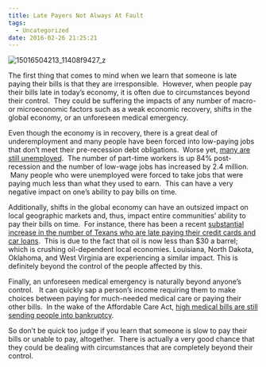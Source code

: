 ```yaml
---
title: Late Payers Not Always At Fault
tags:
  - Uncategorized
date: 2016-02-26 21:25:21
---
```

![](https://paypastduebills.files.wordpress.com/2016/02/15016504213_11408f9427_z.jpg?w=768 "15016504213_11408f9427_z")

<span style="font-weight:400;">The first thing that comes to mind when we learn that someone is late paying their bills is that they are irresponsible.  However, when people pay their bills late in today’s economy, it is often due to circumstances beyond their control.  They could be suffering the impacts of any number of macro- or microeconomic factors such as a weak economic recovery, shifts in the global economy, or an unforeseen medical emergency.</span>

<span style="font-weight:400;">Even though the economy is in recovery, there is a great deal of underemployment and many people have been forced into low-paying jobs that don’t meet their pre-recession debt obligations.  Worse yet, [many are still unemployed](http://www.usnews.com/news/the-report/articles/2015/08/23/the-part-time-economic-recovery).  The number of part-time workers is up 84% post-recession and the number of low-wage jobs has increased by 2.4 million.  Many people who were unemployed were forced to take jobs that were paying much less than what they used to earn.  This can have a very negative impact on one’s ability to pay bills on time.</span>

<span style="font-weight:400;">Additionally, shifts in the global economy can have an outsized impact on local geographic markets and, thus, impact entire communities’ ability to pay their bills on time.  For instance, there has been a recent [substantial increase in the number of Texans who are late paying their credit cards and car loans](http://www.chron.com/business/article/More-Texans-are-late-on-credit-card-bills-car-6836280.php).  This is due to the fact that oil is now less than $30 a barrel; which is crushing oil-dependent local economies. Louisiana, North Dakota, Oklahoma, and West Virginia are experiencing a similar impact. This is definitely beyond the control of the people affected by this.</span>

<span style="font-weight:400;">Finally, an unforeseen medical emergency is naturally beyond anyone’s control.   It can quickly sap a person’s income requiring them to make choices between paying for much-needed medical care or paying their other bills.  In the wake of the Affordable Care Act, [high medical bills are still sending people into bankruptcy](http://www.cnbc.com/id/100840148).</span>

<span style="font-weight:400;">So don’t be quick too judge if you learn that someone is slow to pay their bills or unable to pay, altogether.  There is actually a very good chance that they could be dealing with circumstances that are completely beyond their control. </span>